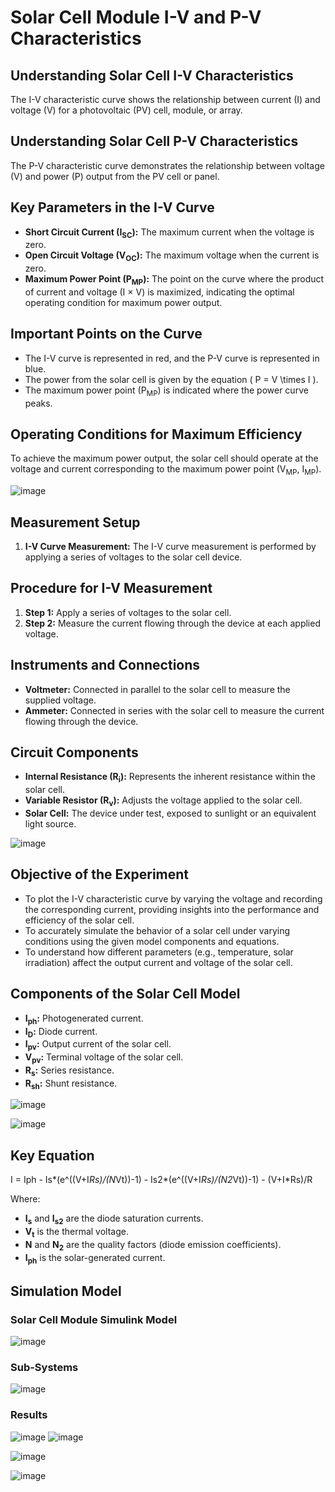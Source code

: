 # Solar Cell Module I-V and P-V Characteristics

## Understanding Solar Cell I-V Characteristics

The I-V characteristic curve shows the relationship between current (I) and voltage (V) for a photovoltaic (PV) cell, module, or array.

## Understanding Solar Cell P-V Characteristics

The P-V characteristic curve demonstrates the relationship between voltage (V) and power (P) output from the PV cell or panel.

## Key Parameters in the I-V Curve

- **Short Circuit Current (I<sub>SC</sub>):** The maximum current when the voltage is zero.
- **Open Circuit Voltage (V<sub>OC</sub>):** The maximum voltage when the current is zero.
- **Maximum Power Point (P<sub>MP</sub>):** The point on the curve where the product of current and voltage (I × V) is maximized, indicating the optimal operating condition for maximum power output.

## Important Points on the Curve

- The I-V curve is represented in red, and the P-V curve is represented in blue.
- The power from the solar cell is given by the equation \( P = V \times I \).
- The maximum power point (P<sub>MP</sub>) is indicated where the power curve peaks.

## Operating Conditions for Maximum Efficiency

To achieve the maximum power output, the solar cell should operate at the voltage and current corresponding to the maximum power point (V<sub>MP</sub>, I<sub>MP</sub>).

![image](https://github.com/user-attachments/assets/69989189-11ec-4639-be56-75025c13db36)

## Measurement Setup

1. **I-V Curve Measurement:** The I-V curve measurement is performed by applying a series of voltages to the solar cell device.

## Procedure for I-V Measurement

1. **Step 1:** Apply a series of voltages to the solar cell.
2. **Step 2:** Measure the current flowing through the device at each applied voltage.

## Instruments and Connections

- **Voltmeter:** Connected in parallel to the solar cell to measure the supplied voltage.
- **Ammeter:** Connected in series with the solar cell to measure the current flowing through the device.

## Circuit Components

- **Internal Resistance (R<sub>i</sub>):** Represents the inherent resistance within the solar cell.
- **Variable Resistor (R<sub>v</sub>):** Adjusts the voltage applied to the solar cell.
- **Solar Cell:** The device under test, exposed to sunlight or an equivalent light source.

![image](https://github.com/user-attachments/assets/6357f58f-fc1d-4787-9877-a16c5ed7cc31)

## Objective of the Experiment

- To plot the I-V characteristic curve by varying the voltage and recording the corresponding current, providing insights into the performance and efficiency of the solar cell.
- To accurately simulate the behavior of a solar cell under varying conditions using the given model components and equations.
- To understand how different parameters (e.g., temperature, solar irradiation) affect the output current and voltage of the solar cell.

## Components of the Solar Cell Model

- **I<sub>ph</sub>:** Photogenerated current.
- **I<sub>D</sub>:** Diode current.
- **I<sub>pv</sub>:** Output current of the solar cell.
- **V<sub>pv</sub>:** Terminal voltage of the solar cell.
- **R<sub>s</sub>:** Series resistance.
- **R<sub>sh</sub>:** Shunt resistance.
  
![image](https://github.com/user-attachments/assets/5dfc1a22-de50-4e2b-a32f-438138e4a048)

![image](https://github.com/user-attachments/assets/de65e372-cad8-4109-83fe-7b9232e7eb61)

## Key Equation

 I = Iph - Is*(e^((V+I*Rs)/(N*Vt))-1) - Is2*(e^((V+I*Rs)/(N2*Vt))-1) - (V+I*Rs)/R

Where:
- **I<sub>s</sub>** and **I<sub>s2</sub>** are the diode saturation currents.
- **V<sub>t</sub>** is the thermal voltage.
- **N** and **N<sub>2</sub>** are the quality factors (diode emission coefficients).
- **I<sub>ph</sub>** is the solar-generated current.

## Simulation Model

### Solar Cell Module Simulink Model

![image](https://github.com/user-attachments/assets/eda9cae2-8902-4c67-9668-9d67f26eb1c6)

### Sub-Systems

![image](https://github.com/user-attachments/assets/b61ff608-2810-4abc-949f-c944557a4a8b)

### Results

![image](https://github.com/user-attachments/assets/9c99d571-e208-4d9c-a8e4-95f757de63b2)
![image](https://github.com/user-attachments/assets/51b739a5-3700-4eb4-9042-5dc270166094)

![image](https://github.com/user-attachments/assets/e07ef280-f007-49b1-bfcd-e473536184f0)

![image](https://github.com/user-attachments/assets/e100dab1-fdaf-49af-a5a0-256230c2b671)





